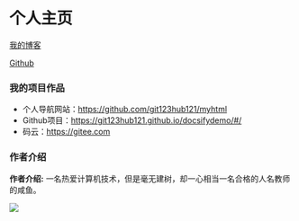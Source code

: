 # 个人主页

[我的博客](https://mp.csdn.net/)

[Github](https://github.com/)

### 我的项目作品

- 个人导航网站：https://github.com/git123hub121/myhtml
- Github项目：https://git123hub121.github.io/docsifydemo/#/
- 码云：https://gitee.com

### 作者介绍

**作者介绍:**  一名热爱计算机技术，但是毫无建树，却一心相当一名合格的人名教师的咸鱼。

![](D:/Typora/img/167c4e447fab51961a4aa8454baa0654b9a193ad98a7-MTdIZW)

